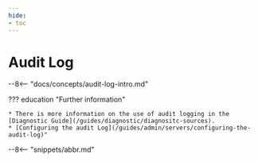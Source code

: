 ```yaml
---
hide:
- toc
---
```


<!-- SPDX-License-Identifier: CC-BY-4.0 -->
<!-- Copyright Contributors to the Egeria project. -->

# Audit Log

--8<-- "docs/concepts/audit-log-intro.md"


??? education "Further information"
    
    * There is more information on the use of audit logging in the [Diagnostic Guide](/guides/diagnostic/diagnositc-sources).
    * [Configuring the audit Log](/guides/admin/servers/configuring-the-audit-log)"

--8<-- "snippets/abbr.md"

